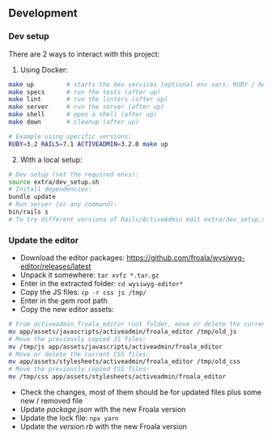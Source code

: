 ## Development

### Dev setup

There are 2 ways to interact with this project:

1) Using Docker:

```sh
make up         # starts the dev services (optional env vars: RUBY / RAILS / ACTIVEADMIN)
make specs      # run the tests (after up)
make lint       # run the linters (after up)
make server     # run the server (after up)
make shell      # open a shell (after up)
make down       # cleanup (after up)

# Example using specific versions:
RUBY=3.2 RAILS=7.1 ACTIVEADMIN=3.2.0 make up
```

2) With a local setup:

```sh
# Dev setup (set the required envs):
source extra/dev_setup.sh
# Install dependencies:
bundle update
# Run server (or any command):
bin/rails s
# To try different versions of Rails/ActiveAdmin edit extra/dev_setup.sh
```

### Update the editor

- Download the editor packages: https://github.com/froala/wysiwyg-editor/releases/latest
- Unpack it somewhere: `tar xvfz *.tar.gz`
- Enter in the extracted folder: `cd wysiwyg-editor*`
- Copy the JS files: `cp -r css js /tmp/`
- Enter in the gem root path
- Copy the new editor assets:

```sh
# From activeadmin_froala_editor root folder, move or delete the current JS files:
mv app/assets/javascripts/activeadmin/froala_editor /tmp/old_js
# Move the previously copied JS files:
mv /tmp/js app/assets/javascripts/activeadmin/froala_editor
# Move or delete the current CSS files:
mv app/assets/stylesheets/activeadmin/froala_editor /tmp/old_css
# Move the previously copied CSS files:
mv /tmp/css app/assets/stylesheets/activeadmin/froala_editor
```

- Check the changes, most of them should be for updated files plus some new / removed file
- Update _package.json_ with the new Froala version
- Update the lock file: `npx yarn`
- Update the _version.rb_ with the new Froala version
